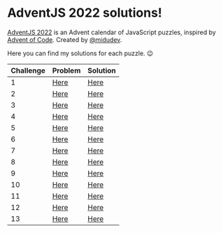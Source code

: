 # AdventJS 2022 solutions!

[AdventJS 2022](https://adventjs.dev/) is an Advent calendar of JavaScript puzzles, inspired by [Advent of Code](https://adventofcode.com). Created by [@midudev](https://github.com/midudev).

Here you can find my solutions for each puzzle. 😉

| Challenge | Problem              | Solution             |
| --------- | -------------------- | -------------------- |
| 1         | [Here](01/README.md) | [Here](01/index.mjs) |
| 2         | [Here](02/README.md) | [Here](02/index.mjs) |
| 3         | [Here](03/README.md) | [Here](03/index.mjs) |
| 4         | [Here](04/README.md) | [Here](04/index.mjs) |
| 5         | [Here](05/README.md) | [Here](05/index.mjs) |
| 6         | [Here](06/README.md) | [Here](06/index.mjs) |
| 7         | [Here](07/README.md) | [Here](07/index.mjs) |
| 8         | [Here](08/README.md) | [Here](08/index.mjs) |
| 9         | [Here](09/README.md) | [Here](09/index.mjs) |
| 10        | [Here](10/README.md) | [Here](10/index.mjs) |
| 11        | [Here](11/README.md) | [Here](11/index.mjs) |
| 12        | [Here](12/README.md) | [Here](12/index.mjs) |
| 13        | [Here](13/README.md) | [Here](13/index.mjs) |
